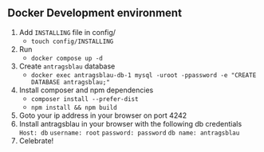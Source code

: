 ## Docker Development environment

1. Add `INSTALLING` file in config/ 
   - `touch config/INSTALLING`
2. Run
   - `docker compose up -d`
3. Create `antragsblau` database
   - `docker exec antragsblau-db-1 mysql -uroot -ppassword -e "CREATE DATABASE antragsblau;" `
4. Install composer and npm dependencies
   - `composer install --prefer-dist`
   - `npm install && npm build`
6. Goto your ip address in your browser on port 4242
7. Install antragsblau in your browser with the following db credentials
`Host: db`
`username: root`
`password: password`
`db name: antragsblau`
8. Celebrate!
